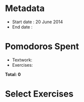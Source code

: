 Metadata
========

- Start date : 20 June 2014
- End date : 

Pomodoros Spent
==============

- Textwork:
- Exercises:

**Total: 0**

Select Exercises
================

